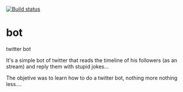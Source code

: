 [![Build status](https://ci.appveyor.com/api/projects/status/wxs2kbm74l9jy3gs?svg=true)](https://ci.appveyor.com/project/inigodm/bot)
# bot
twitter bot

It's a simple bot of twitter that reads the timeline of his followers (as an stream) and reply them with stupid jokes...

The objetive was to learn how to do a twitter bot, nothing more nothing less....
